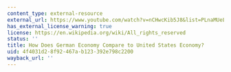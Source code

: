 ```yaml
---
content_type: external-resource
external_url: https://www.youtube.com/watch?v=nCHwcKib5J8&list=PLnaMUeLAWU9pIV7ALy-0tE_KxSNBWxmf3&index=34&t=0s
has_external_license_warning: true
license: https://en.wikipedia.org/wiki/All_rights_reserved
status: ''
title: How Does German Economy Compare to United States Economy?
uid: 4f4031d2-8f92-467a-b123-392e798c2200
wayback_url: ''
---
```


